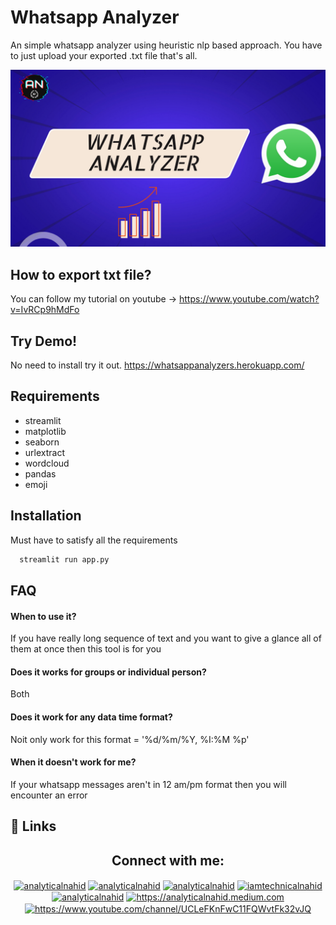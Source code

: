 

# Whatsapp Analyzer

An simple whatsapp analyzer using heuristic nlp based approach. You have to just upload your exported  .txt file that's all.

<img src="Whatsapp Analyzer - Thumbnail.png">

## How to export txt file?

You can follow my tutorial on youtube -> https://www.youtube.com/watch?v=IvRCp9hMdFo

## Try Demo!
No need to install try it out. https://whatsappanalyzers.herokuapp.com/

## Requirements
- streamlit
- matplotlib
- seaborn
- urlextract
- wordcloud
- pandas
- emoji

## Installation

Must have to satisfy all the requirements

```bash
  streamlit run app.py
```

## FAQ

#### When to use it?

If you have really long sequence of text and you want to give a glance all of them at once then this tool is for you

#### Does it works for groups or individual person?

Both

#### Does it work for any data time format?
Noit  only work for this format = '%d/%m/%Y, %I:%M %p'

#### When it doesn't work for me?
If your whatsapp messages aren't in 12 am/pm format then you will encounter an error

## 🔗 Links
<h2 align="center">Connect with me:</h2>  
<p align="center">
<a href="https://twitter.com/analyticalnahid" target="blank"><img align="center" src="https://raw.githubusercontent.com/rahuldkjain/github-profile-readme-generator/master/src/images/icons/Social/twitter.svg" alt="analyticalnahid" height="30" width="40" /></a>
<a href="https://linkedin.com/in/analyticalnahid" target="blank"><img align="center" src="https://raw.githubusercontent.com/rahuldkjain/github-profile-readme-generator/master/src/images/icons/Social/linked-in-alt.svg" alt="analyticalnahid" height="30" width="40" /></a>
<a href="https://github.com/analyticalnahid" target="blank"><img align="center" src="https://raw.githubusercontent.com/rahuldkjain/github-profile-readme-generator/master/src/images/icons/Social/github.svg" alt="analyticalnahid" height="30" width="40" /></a>
<a href="https://facebook.com/iamtechnicalnahid" target="blank"><img align="center" src="https://raw.githubusercontent.com/rahuldkjain/github-profile-readme-generator/master/src/images/icons/Social/facebook.svg" alt="iamtechnicalnahid" height="30" width="40" /></a>
<a href="https://instagram.com/analyticalnahid" target="blank"><img align="center" src="https://raw.githubusercontent.com/rahuldkjain/github-profile-readme-generator/master/src/images/icons/Social/instagram.svg" alt="analyticalnahid" height="30" width="40" /></a>
<a href="https://analyticalnahid.medium.com" target="blank"><img align="center" src="https://raw.githubusercontent.com/rahuldkjain/github-profile-readme-generator/master/src/images/icons/Social/medium.svg" alt="https://analyticalnahid.medium.com" height="30" width="40" /></a>
<a href="https://www.youtube.com/channel/UCLeFKnFwC11FQWvtFk32vJQ" target="blank"><img align="center" src="https://raw.githubusercontent.com/rahuldkjain/github-profile-readme-generator/master/src/images/icons/Social/youtube.svg" alt="https://www.youtube.com/channel/UCLeFKnFwC11FQWvtFk32vJQ" height="30" width="40" /></a>
</p>
